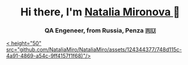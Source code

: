 <h1 align="center"> Hi there, I'm <a href="https://github.com/NataliaMiro" target="_blank"> Natalia Mironova </a>👋
  <h3 align="center">QA Engeneer, from Russia, Penza 🇷🇺</h3>
  
<a href="https://natalym82">  < height="50" src="github.com/NataliaMiro/NataliaMiro/assets/124344377/748d115c-4a91-4869-a54c-9ff4157f1f68)"/></a>
<!--
**NataliaMiro/NataliaMiro** is a ✨ _special_ ✨ repository because its `README.md` (this file) appears on your GitHub profile.
![image](https://github.com/NataliaMiro/NataliaMiro/assets/124344377/748d115c-4a91-4869-a54c-9ff4157f1f68)

Here are some ideas to get you started:

- 🔭 I’m currently working on ...
- 🌱 I’m currently learning ...
- 👯 I’m looking to collaborate on ...
- 🤔 I’m looking for help with ...
- 💬 Ask me about ...
- 📫 How to reach me: ...
- 😄 Pronouns: ...
- ⚡ Fun fact: ...
-->
